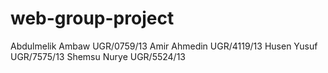 # web-group-project
Abdulmelik Ambaw  UGR/0759/13
Amir Ahmedin UGR/4119/13
Husen Yusuf UGR/7575/13
Shemsu Nurye UGR/5524/13

